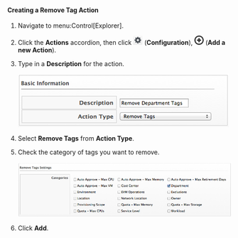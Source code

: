 #### Creating a Remove Tag Action

1.  Navigate to menu:Control\[Explorer\].

2.  Click the **Actions** accordion, then click
    ![image](/images/1847.png) (**Configuration**),
    ![image](/images/1862.png) (**Add a new Action**).

3.  Type in a **Description** for the action.

    ![image](/images/1920.png)

4.  Select **Remove Tags** from **Action Type**.

5.  Check the category of tags you want to remove.

    ![image](/images/1919.png)

6.  Click **Add**.
